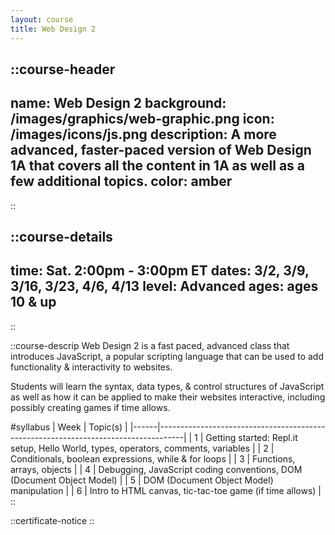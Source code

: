 ```yaml
---
layout: course
title: Web Design 2
---
```


::course-header
---
name: Web Design 2
background: /images/graphics/web-graphic.png
icon: /images/icons/js.png
description: A more advanced, faster-paced version of Web Design 1A that covers all the content in 1A as well as a few additional topics.
color: amber
---
::

::course-details
---
time: Sat. 2:00pm - 3:00pm ET
dates: 3/2, 3/9, 3/16, 3/23, 4/6, 4/13
level: Advanced
ages: ages 10 & up
---
::

::course-descrip
Web Design 2 is a fast paced, advanced class that introduces JavaScript, a popular scripting language that can be used to add functionality & interactivity to websites.

Students will learn the syntax, data types, & control structures of JavaScript as well as how it can be applied to make their websites interactive, including possibly creating games if time allows.

#syllabus
| Week | Topic(s)                                                                           |
|------|------------------------------------------------------------------------------------|
| 1    | Getting started: Repl.it setup, Hello World, types, operators, comments, variables |
| 2    | Conditionals, boolean expressions, while & for loops                               |
| 3    | Functions, arrays, objects                                                         |
| 4    | Debugging, JavaScript coding conventions, DOM (Document Object Model)              |
| 5    | DOM (Document Object Model) manipulation                                           |
| 6    | Intro to HTML canvas, tic-tac-toe game (if time allows)                            |
::

::certificate-notice
::